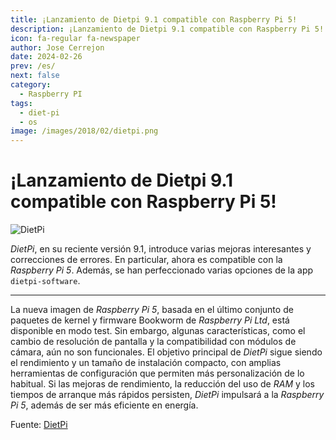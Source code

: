 ```yaml
---
title: ¡Lanzamiento de Dietpi 9.1 compatible con Raspberry Pi 5!
description: ¡Lanzamiento de Dietpi 9.1 compatible con Raspberry Pi 5!
icon: fa-regular fa-newspaper
author: Jose Cerrejon
date: 2024-02-26
prev: /es/
next: false
category:
  - Raspberry PI
tags:
  - diet-pi
  - os
image: /images/2018/02/dietpi.png
---
```

# ¡Lanzamiento de Dietpi 9.1 compatible con Raspberry Pi 5!

![DietPi](/images/2018/02/dietpi.png "DietPi Logo")

_DietPi_, en su reciente versión 9.1, introduce varias mejoras interesantes y correcciones de errores. En particular, ahora es compatible con la _Raspberry Pi 5_. Además, se han perfeccionado varias opciones de la app `dietpi-software`.

- - -

La nueva imagen de _Raspberry Pi 5_, basada en el último conjunto de paquetes de kernel y firmware Bookworm de _Raspberry Pi Ltd_, está disponible en modo test. Sin embargo, algunas características, como el cambio de resolución de pantalla y la compatibilidad con módulos de cámara, aún no son funcionales. El objetivo principal de _DietPi_ sigue siendo el rendimiento y un tamaño de instalación compacto, con amplias herramientas de configuración que permiten más personalización de lo habitual. Si las mejoras de rendimiento, la reducción del uso de _RAM_ y los tiempos de arranque más rápidos persisten, _DietPi_ impulsará a la _Raspberry Pi 5_, además de ser más eficiente en energía.

Fuente: [DietPi](https://dietpi.com/docs/releases/v9_1/)
